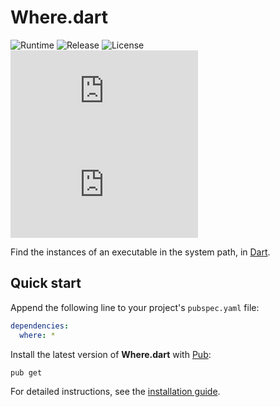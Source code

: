 # Where.dart
![Runtime](https://badgen.net/badge/dart/%3E%3D2.8/green) ![Release](https://img.shields.io/pub/v/where.svg) ![License](https://badgen.net/badge/license/MIT/blue) ![Coverage](https://badgen.net/coveralls/c/github/cedx/where.dart) ![Build](https://badgen.net/github/checks/cedx/where.dart)

Find the instances of an executable in the system path, in [Dart](https://dart.dev).

## Quick start
Append the following line to your project's `pubspec.yaml` file:

```yaml
dependencies:
  where: *
```

Install the latest version of **Where.dart** with [Pub](https://dart.dev/tools/pub):

```shell
pub get
```

For detailed instructions, see the [installation guide](installation.md).

